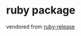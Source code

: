 ruby package
============

vendored from [ruby-release](https://github.com/bosh-packages/ruby-release)
